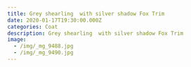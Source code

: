```yaml
---
title: Grey shearling  with silver shadow Fox Trim
date: 2020-01-17T19:30:00.000Z
categories: Coat
description: Grey shearling  with silver shadow Fox Trim
image:
  - /img/_mg_9488.jpg
  - /img/_mg_9490.jpg
---
```


